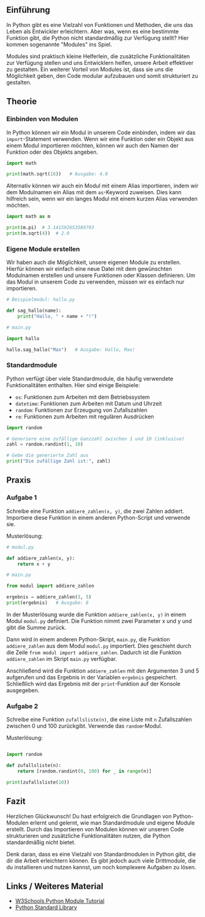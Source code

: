 
## Einführung

In Python gibt es eine Vielzahl von Funktionen und Methoden, die uns das Leben als Entwickler erleichtern. Aber was, wenn es eine bestimmte Funktion gibt, die Python nicht standardmäßig zur Verfügung stellt? Hier kommen sogenannte "Modules" ins Spiel.

Modules sind praktisch kleine Helferlein, die zusätzliche Funktionalitäten zur Verfügung stellen und uns Entwicklern helfen, unsere Arbeit effektiver zu gestalten. Ein weiterer Vorteil von Modules ist, dass sie uns die Möglichkeit geben, den Code modular aufzubauen und somit strukturiert zu gestalten. 

## Theorie

### Einbinden von Modulen
In Python können wir ein Modul in unserem Code einbinden, indem wir das `import`-Statement verwenden. Wenn wir eine Funktion oder ein Objekt aus einem Modul importieren möchten, können wir auch den Namen der Funktion oder des Objekts angeben.

```python
import math

print(math.sqrt(16))   # Ausgabe: 4.0
```

Alternativ können wir auch ein Modul mit einem Alias importieren, indem wir dem Modulnamen ein Alias mit dem `as`-Keyword zuweisen. Dies kann hilfreich sein, wenn wir ein langes Modul mit einem kurzen Alias verwenden möchten.

```python
import math as m

print(m.pi)  # 3.141592653589793
print(m.sqrt(4))  # 2.0
```

### Eigene Module erstellen
Wir haben auch die Möglichkeit, unsere eigenen Module zu erstellen. Hierfür können wir einfach eine neue Datei mit dem gewünschten Modulnamen erstellen und unsere Funktionen oder Klassen definieren. Um das Modul in unserem Code zu verwenden, müssen wir es einfach nur importieren.

```python
# Beispielmodul: hallo.py

def sag_hallo(name):
    print("Hallo, " + name + "!")

# main.py

import hallo

hallo.sag_hallo("Max")   # Ausgabe: Hallo, Max!
```

### Standardmodule
Python verfügt über viele Standardmodule, die häufig verwendete Funktionalitäten enthalten. Hier sind einige Beispiele:

- `os`: Funktionen zum Arbeiten mit dem Betriebssystem
- `datetime`: Funktionen zum Arbeiten mit Datum und Uhrzeit
- `random`: Funktionen zur Erzeugung von Zufallszahlen
- `re`: Funktionen zum Arbeiten mit regulären Ausdrücken

```python
import random

# Generiere eine zufällige Ganzzahl zwischen 1 und 10 (inklusive)
zahl = random.randint(1, 10)

# Gebe die generierte Zahl aus
print("Die zufällige Zahl ist:", zahl)
```

## Praxis

### Aufgabe 1
Schreibe eine Funktion `addiere_zahlen(x, y)`, die zwei Zahlen addiert. Importiere diese Funktion in einem anderen Python-Script und verwende sie.

Musterlösung:

```python
# modul.py

def addiere_zahlen(x, y):
    return x + y

# main.py

from modul import addiere_zahlen

ergebnis = addiere_zahlen(3, 5)
print(ergebnis)   # Ausgabe: 8
```

In der Musterlösung wurde die Funktion `addiere_zahlen(x, y)` in einem Modul `modul.py` definiert. Die Funktion nimmt zwei Parameter x und y und gibt die Summe zurück. 

Dann wird in einem anderen Python-Skript, `main.py`, die Funktion `addiere_zahlen` aus dem Modul `modul.py` importiert. Dies geschieht durch die Zeile `from modul import addiere_zahlen`. Dadurch ist die Funktion `addiere_zahlen` im Skript `main.py` verfügbar.

Anschließend wird die Funktion `addiere_zahlen` mit den Argumenten 3 und 5 aufgerufen und das Ergebnis in der Variablen `ergebnis` gespeichert. Schließlich wird das Ergebnis mit der `print`-Funktion auf der Konsole ausgegeben.

### Aufgabe 2
Schreibe eine Funktion `zufallsliste(n)`, die eine Liste mit `n` Zufallszahlen zwischen 0 und 100 zurückgibt. Verwende das `random`-Modul.

Musterlösung:

```python

import random

def zufallsliste(n):
    return [random.randint(0, 100) for _ in range(n)]

print(zufallsliste(10))
```

## Fazit

Herzlichen Glückwunsch! Du hast erfolgreich die Grundlagen von Python-Modulen erlernt und gelernt, wie man Standardmodule und eigene Module erstellt. Durch das Importieren von Modulen können wir unseren Code strukturieren und zusätzliche Funktionalitäten nutzen, die Python standardmäßig nicht bietet. 

Denk daran, dass es eine Vielzahl von Standardmodulen in Python gibt, die dir die Arbeit erleichtern können. Es gibt jedoch auch viele Drittmodule, die du installieren und nutzen kannst, um noch komplexere Aufgaben zu lösen.

## Links / Weiteres Material

- [W3Schools Python Module Tutorial](https://www.w3schools.com/python/python_modules.asp)
- [Python Standard Library](https://docs.python.org/3/library/index.html)